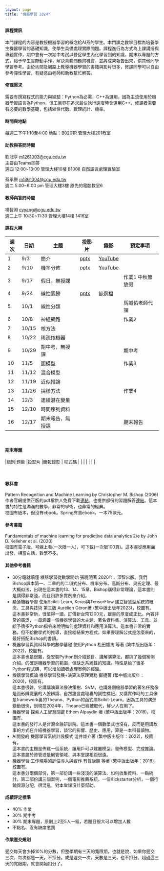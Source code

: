 ```yaml
---
layout: page
title: "機器學習 2024"
---
```

<!--AI2009-63655-->

#### 課程資訊
本門課程的內容是教授機器學習的概念給AI系的學生。本門課之教學目標為培養學生機器學習的基礎知識，使學生具備處理實際問題。課程進行為方式為上課講授與專題實作，期中會有一次期中考試以督促學生內化學習到的知識，期末以專題的方式，給予學生實際動手作，解決具體問題的機會，並將成果報告出來，供其他同學學習參考。由於坊間及網路上教導機器學習的書籍與影片很多，修課同學可以自由參考彈性學習，有疑惑由老師和助教幫忙解答。

#### 修課需求
需要有撰寫程式的能力與經驗：Python為必需，C++為選用，因為主流使用於機器學習語言為Python，但工業界在追求最快執行速度時會選用C++。修課者需要有必要的數學基礎，包括線性代數、數理統計、機率。

#### 時間與地點
每週二下午1:10至4:00 地點：B0201R 管理大樓201教室<br/>

#### 助教與答問時間
劉冠亨 m1261003@cgu.edu.tw<br/>
主要由Teams回答<br/>
週四 12:00~13:00 管理大樓10樓 B1008 自然語言處理實驗室<br/>

蔡承原 m1361004@cgu.edu.tw<br/>
週二 5:00~6:00 pm 管理大樓3樓 原先的電腦教室6  <br/>

#### 教師與答問時間
楊智淵 cyyang@cgu.edu.tw <br/>
週二上午 10:30~11:30 管理大樓14樓 1416室<br/>

#### 課程大綱

|週次|日期  |主題                       |投影片     |錄影         | 預定事項 |
|--- |---   |---                        |---         |---         |---       |
|1   |9/3   | 簡介                      | [pptx](https://changgunguniversity-my.sharepoint.com/:p:/g/personal/d000019097_cgu_edu_tw/EdodITeoV4JPtwdgwoIt-8kBC9oh903o_v2v7XwgtHAsPQ?e=h0f1VQ)           | [YouTube](https://youtu.be/4qVlixSXXBk)           |          |
|2   |9/10  | 機率分佈                  | [pptx](https://changgunguniversity-my.sharepoint.com/:p:/g/personal/d000019097_cgu_edu_tw/EfCvuSj84pdGrPG6J7S-oQkBbTabrpV0BWOZKk-2vH17ww?e=jI7aZj)           | [YouTube](https://youtu.be/yUKJRTU0Te0)           |          |
|3   |9/17  | 假日，無授課              |            |            |作業1 中秋節放假|
|4   |9/24  | 線性迴歸                  | [pptx](https://changgunguniversity-my.sharepoint.com/:p:/g/personal/d000019097_cgu_edu_tw/EZR5nhcpUP5FuVthRRWRNnoB0czb_tJGMM2pjkIGKeVY4w?e=eGchQT)           | [範例檔](https://changgunguniversity-my.sharepoint.com/:f:/g/personal/d000019097_cgu_edu_tw/EqieH0EFJk5NstSdcOH4iYIBWiAZf11sVb30bNnPUahOMg?e=nhRIgv)           |         |
|5   |10/1  | 線性分類                  |            |            |馬誠佑老師代課 |
|6   |10/8  | 神經網路                  |            |            |作業2     |
|7   |10/15 | 核方法                    |            |            |          |
|8   |10/22 | 稀疏核機器                |            |            |          |
|9   |10/29 | 期中考，無授課            |            |            |期中考    |
|10  |11/5  | 圖模型                    |            |            |作業3     |
|11  |11/12 | 混合模型                  |            |            |          |
|12  |11/19 | 近似推論                  |            |            |          |
|13  |11/26 | 採樣方法                  |            |            |作業4     |
|14  |12/3  | 連續潛在變量              |            |            |          |
|15  |12/10 | 時間序列資料              |            |            |          |
|16  |12/17 | 期末報告，無授課          |            |            |期末報告  |

<br/>

#### 期末專題

|組別|題目                               |投影片                  |簡報錄影 | 程式碼  |
|   |                                   |                        |        |         |

<br/>

#### 教科書
Pattern Recognition and Machine Learning by Christopher M. Bishop (2006)<br/>
作者官網提供正版的pdf檔供人免費下載[連結](https://www.microsoft.com/en-us/research/uploads/prod/2006/01/Bishop-Pattern-Recognition-and-Machine-Learning-2006.pdf)。也提供部份的習題解答[連結](https://www.microsoft.com/en-us/research/wp-content/uploads/2016/05/prml-web-sol-2009-09-08.pdf)。這本書的特性是滿滿的數學，非常的學術，也非常的經典。<br/>
校圖有紙本，但沒有ebook。Spring有賣ebook，一本75歐元。

#### 參考書籍
Fundamentals of machine learning for predictive data analytics 2/e by John D. Kelleher et al. (2020)<br/>
校圖有電子版，可線上看(一次限一人)，可下載(一次限100頁)。這本書從應用面出發，相當白話，數學不多。</br>

#### 其他參考書籍
- 30分鐘就讀懂 機器學習從數學開始 張曉明著 2020年，深智出版。我們Bishop課本第一、二章的的二項式分布、機率分布、高斯分布、貝氏定理、最大概似法，出現在這本書的13、14、15章，Bishop講得非常理論，這本書則是講得非常淺，而且用許多實例來介紹。 </br>
- 精通機器學習 使用Scikit-Learn, Keras與TensorFlow 建立智慧型系統的概念、工具與技術 第三版 Aurélien Géron著 (繁中版出版年2023)，校圖有。</br>
這本書非常新，很值得一讀。訂價新台幣1200元，跟書的厚度成正比。內容非常的廣泛，一章涵蓋一個機器學習的大主題、著名資料集、演算法、工具、並給予很多Python指令來說明如何處理資料和應用演算法。這本書非常的實務，但不給數學式的推導，直接給結果方程式。如果要理解公式是怎麼來的，最好搭配Bishop的書讀。
- 機器學習與資料科學的數學基礎 使用Python 松田雄馬 等著 (繁中版出版年：2022)，校圖有。<br/>
這本書也是很雜，從安裝Python到介紹題目、講解演算法，都挑了幾個案例介紹。的確是機器學習的範圍，但缺乏系統性的知識。特性是給了很多Python程式碼，可以增加讀者處理案例的經驗。
- 機器學習概論 機器學習發展+演算法原理實務 鄭捷著 (繁中版出版年：2020)，校圖有。<br/>
這本書很雜，它講講演算法像決策樹、SVM，也講幾個機器學習的著名任務像是圖形辨識裏的人臉辨識、自然語言處理裏的詞性標記，又講實作時的工具像是framework裏的Theano、Python的函式庫Scikit-Learn。因為工具的演進變動很快，到現在2024年，Theano已經被取代，鮮少人在用了。
- 機器學習 探索人工智慧關鍵 Ethem Alpaydin 著 (繁中版出版年：2018)，校圖有。<br/>
這本書的發行人是台灣金融研訓院。這本書一個數學式也沒有，反而是用講故事的方式在介紹機器學習，談它的影響、歷史、應用，算是一本科普讀物。
- AI開發的 機器學習系統計設模式 澁井雄介著 (繁中版出版年：2022)，校圖有。<br/>
這本書的主題是佈建一個系統，讓用戶可以建置模型、發佈模型、完成推論。這本書屬於資管或是網管領域，與本堂課相距很遠。
- 機器學習 工作現場的評估導入與實作 有賀康顕 等著 (繁中版出版年：2018)，校圖有。<br/>
這本書分兩個部份，第一部份講一些淺淺的演算法、如何收集資料、一點統計。第二部份講三個案例，一個電影推薦系統，一個Kickstarter分析，一個行銷資源分配，很混亂，對本堂課沒什麼幫助。

  
#### 成績評定標準
- 40% 作業
- 30% 期中考
- 30% 期末專題，原則上2至5人一組，若題目很大可以增加人數
- 不點名、沒有缺席懲罰

#### 作業遲交規則
遲交每天會少掉10%的分數，但整學期有三天的寬限期，也就是說，如果你遲交三次，每次都是一天，不扣分。或是遲交一次，天數是三天，也不扣分。超過這三天的寬限期，就會開始扣分了。

